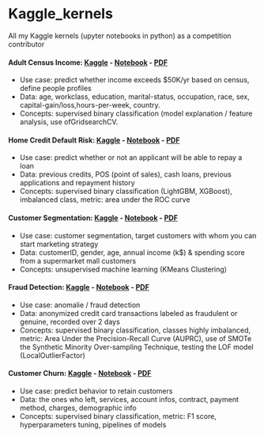 # Kaggle_kernels
All my Kaggle kernels (upyter notebooks in python) as a competition contributor


#### Adult Census Income: [Kaggle](https://www.kaggle.com/obrunet/adult-census-income) - [Notebook](https://github.com/obrunet/Kaggle_kernels/blob/master/Adult%20Census%20Income/Adult%20Census%20Income.ipynb) - [PDF](https://github.com/obrunet/Kaggle_kernels/blob/master/Adult%20Census%20Income/Adult%20Census%20Income.pdf)
* Use case: predict whether income exceeds $50K/yr based on census, define people profiles
* Data: age, workclass, education, marital-status, occupation, race, sex, capital-gain/loss,hours-per-week, country.
* Concepts: supervised binary classification (model explanation / feature analysis, use ofGridsearchCV. 
  
#### Home Credit Default Risk: [Kaggle](https://www.kaggle.com/obrunet/home-credit-default-risk) - [Notebook](https://github.com/obrunet/Kaggle_kernels/blob/master/Home-Credit/Kaggle/Home_credit_default_risk.ipynb) - [PDF](https://github.com/obrunet/Kaggle_kernels/blob/master/Home-Credit/Kaggle/Home_credit_default_risk.pdf)
* Use case: predict whether or not an applicant will be able to repay a loan
* Data: previous credits, POS (point of sales), cash loans, previous applications and repayment history
* Concepts: supervised binary classification (LightGBM, XGBoost), imbalanced class, metric: area under the ROC curve

#### Customer Segmentation: [Kaggle](https://www.kaggle.com/obrunet/customer-segmentation-k-means-analysis) - [Notebook](https://github.com/obrunet/Kaggle_kernels/blob/master/Fraud%20Detection/Fraud-Detection.ipynb) - [PDF](https://github.com/obrunet/Kaggle_kernels/blob/master/Fraud%20Detection/Fraud-Detection.pdf)
* Use case: customer segmentation, target customers with whom you can start marketing strategy
* Data: customerID, gender, age, annual income (k$) &	spending score from a supermarket mall customers
* Concepts: unsupervised machine learning (KMeans Clustering)

#### Fraud Detection: [Kaggle](https://www.kaggle.com/obrunet/credit-card-fraud-detection) - [Notebook](https://github.com/obrunet/Kaggle_kernels/blob/master/Customer%20Segmentation%20-%20K-Means%20Analysis/k_means.ipynb) - [PDF](https://github.com/obrunet/Kaggle_kernels/blob/master/Customer%20Segmentation%20-%20K-Means%20Analysis/k_means.pdf)
* Use case: anomalie / fraud detection
* Data: anonymized credit card transactions labeled as fraudulent or genuine, recorded over 2 days
* Concepts: supervised binary classification, classes highly imbalanced, metric: Area Under the Precision-Recall Curve (AUPRC), use of SMOTe the Synthetic Minority Over-sampling Technique, testing the LOF model (LocalOutlierFactor)

#### Customer Churn: [Kaggle](https://www.kaggle.com/obrunet/customer-churn) - [Notebook](https://github.com/obrunet/Kaggle_kernels/blob/master/Customer-Churn/01-Customer-churn_completed.ipynb) - [PDF](https://github.com/obrunet/Kaggle_kernels/blob/master/Customer-Churn/Customer-churn.pdf)
* Use case: predict behavior to retain customers
* Data: the ones who left, services, account infos, contract, payment method, charges, demographic info
* Concepts: supervised binary classification, metric: F1 score, hyperparameters tuning, pipelines of models
